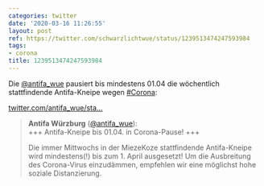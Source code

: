 ```yaml
---
categories: twitter
date: '2020-03-16 11:26:55'
layout: post
ref: https://twitter.com/schwarzlichtwue/status/1239513474247593984
tags:
- corona
title: 1239513474247593984
---
```

Die [@antifa_wue](https://twitter.com/antifa_wue) pausiert bis mindestens 01.04 die wöchentlich stattfindende Antifa-Kneipe wegen [#Corona](/t/corona):

[twitter.com/antifa_wue/sta…](https://twitter.com/antifa_wue/status/1239512775342374917?s=19)
> <b>Antifa Würzburg</b> ([@antifa_wue](https://twitter.com/antifa_wue)):  
>+++ Antifa-Kneipe bis 01.04. in Corona-Pause! +++  
>  
>  
>  
>Die immer Mittwochs in der MiezeKoze stattfindende Antifa-Kneipe wird mindestens(!) bis zum 1. April ausgesetzt! Um die Ausbreitung des Corona-Virus einzudämmen, empfehlen wir eine möglichst hohe soziale Distanzierung.  

